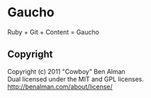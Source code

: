 # Gaucho

Ruby + Git + Content = Gaucho

## Copyright

Copyright (c) 2011 "Cowboy" Ben Alman  
Dual licensed under the MIT and GPL licenses.  
<http://benalman.com/about/license/>
